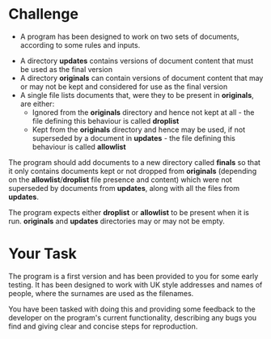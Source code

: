# Challenge

* A program has been designed to work on two sets of documents, according to some rules and inputs.

- A directory **updates** contains versions of document content that must be used as the final version
- A directory **originals** can contain versions of document content that may or may not be kept and considered for use as the final version
- A single file lists documents that, were they to be present in **originals**, are either:
  - Ignored from the **originals** directory and hence not kept at all - the file defining this behaviour is called **droplist**
  - Kept from the **originals** directory and hence may be used, if not superseded by a document in **updates** - the file defining this behaviour is called **allowlist**

The program should add documents to a new directory called **finals** so that it only contains documents kept or not dropped from **originals** (depending on the **allowlist**/**droplist** file presence and content) which were not superseded by documents from **updates**, along with all the files from **updates**.

The program expects either **droplist** or **allowlist** to be present when it is run. **originals** and **updates** directories may or may not be empty.

# Your Task
The program is a first version and has been provided to you for some early testing. It has been designed to work with UK style addresses and names of people, where the surnames are used as the filenames.

You have been tasked with doing this and providing some feedback to the developer on the program's current functionality, describing any bugs you find and giving clear and concise steps for reproduction.
